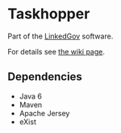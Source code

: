 Taskhopper
==========

Part of the [LinkedGov](http://linkedgov.org) software.

For details see [the wiki page](http://wiki.linkedgov.org/index.php/Task_hopper).

Dependencies
------------
* Java 6
* Maven
* Apache Jersey
* eXist
